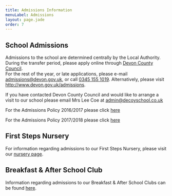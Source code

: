 ```yaml
---
title: Admissions Information
menuLabel: Admissions
layout: page.jade
order: 7
---
```

## School Admissions

Admissions to the school are determined centrally by the Local Authority. During the transfer period, please apply online through [Devon County Council][1].  
For the rest of the year, or late applications, please e-mail <a href="mailto:admissions@devon.gov.uk">admissions@devon.gov.uk</a>, or call <a href="tel:+44345 155 1019">0345 155 1019</a>. Alternatively, please visit http://www.devon.gov.uk/admissions.

If you have contacted Devon County Council and would like to arrange a visit to our school please email Mrs Lee Coe at <a href="mailto:admin@decoyschool.co.uk">admin@decoyschool.co.uk</a>

For the Admissions Policy 2016/2017 please click [here][4]

For the Admissions Policy 2017/2018 please click [here][5]

## First Steps Nursery

For information regarding admissions to our First Steps Nursery, please visit our [nursery page][2].

## Breakfast & After School Club

Information regarding admissions to our Breakfast & After School Clubs can be found [here][3].

[1]: http://www.devon.gov.uk/admissionsonline
[2]: /first-steps-nursery
[3]: /extended-schools-admissions
[4]: https://drive.google.com/file/d/0B76W__U5CTntZktEeHVaMkZFaTQ/view?usp=sharing
[5]: https://drive.google.com/file/d/0B76W__U5CTntVWlURk51SEpkWHc/view?usp=sharing
